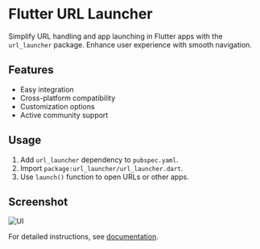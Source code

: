 # Flutter URL Launcher

Simplify URL handling and app launching in Flutter apps with the `url_launcher` package. Enhance user experience with smooth navigation.

## Features
- Easy integration
- Cross-platform compatibility
- Customization options
- Active community support

## Usage
1. Add `url_launcher` dependency to `pubspec.yaml`.
2. Import `package:url_launcher/url_launcher.dart`.
3. Use `launch()` function to open URLs or other apps.

## Screenshot
![UI](https://raw.githubusercontent.com/ckkashi/url_launcher_flutter/ss.jpg)

For detailed instructions, see [documentation](https://pub.dev/packages/url_launcher).

